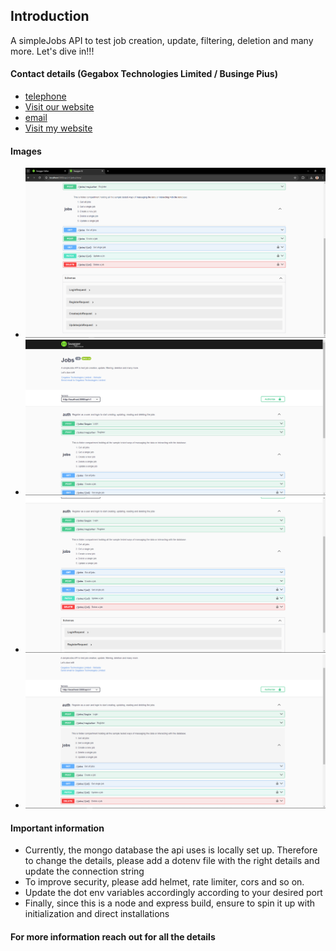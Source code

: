 ## Introduction
A simpleJobs  API to test job creation, update, filtering, deletion and many more.
Let's dive in!!!

#### Contact details (Gegabox Technologies Limited / Businge Pius)
- [telephone](tel:+1-641-233-9997)
- [Visit our website](https://www.gegabox.ug)
- [email](mailto:gegaboxtechnologies@gmail.com)
- [Visit my website](https://www.qixem.com)

#### Images
- ![image one](https://github.com/busingepius/jobs/blob/main/screenshots/Screenshot_1.png)
- ![image one](https://github.com/busingepius/jobs/blob/main/screenshots/Screenshot_2.png)
- ![image one](https://github.com/busingepius/jobs/blob/main/screenshots/Screenshot_3.png)
- ![image one](https://github.com/busingepius/jobs/blob/main/screenshots/Screenshot_4.png)


#### Important information
- Currently, the mongo database the api uses is locally set up. Therefore to change the details, please add a dotenv file with the right details and update the connection string
- To improve security, please add helmet, rate limiter, cors and so on.
- Update the dot env variables accordingly according to your desired port 
- Finally, since this is a node and express build, ensure to spin it up with initialization and direct installations

#### For more information reach out for all the details